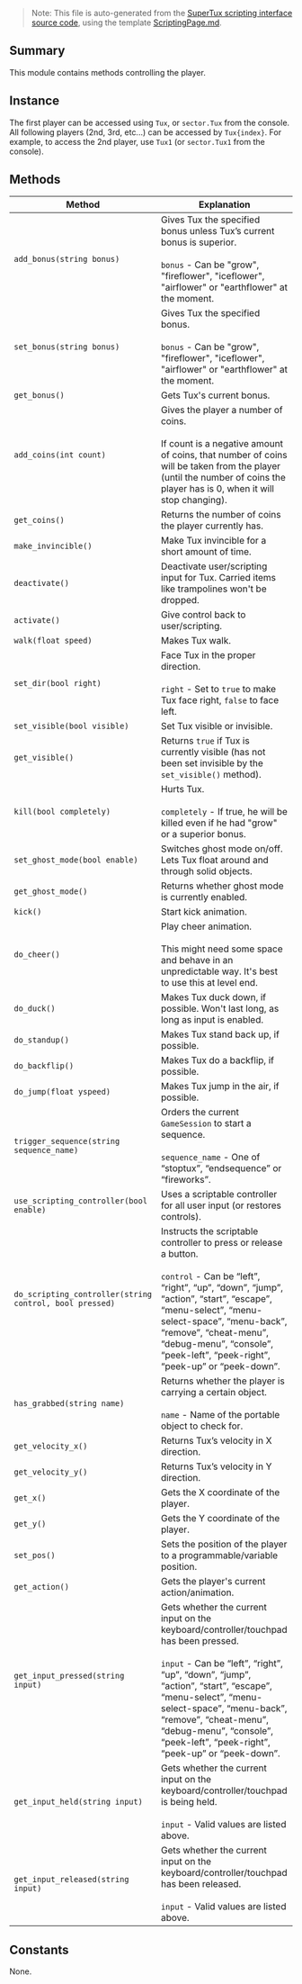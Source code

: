 > Note: This file is auto-generated from the [SuperTux scripting interface source code](https://github.com/SuperTux/supertux/tree/master/src/scripting), using the template [ScriptingPage.md](https://github.com/SuperTux/wiki/tree/master/templates/ScriptingPage.md).

Summary
-------

This module contains methods controlling the player.

Instance
--------

The first player can be accessed using `Tux`, or `sector.Tux` from the console. All following players (2nd, 3rd, etc...) can be accessed by `Tux{index}`. For example, to access the 2nd player, use `Tux1` (or `sector.Tux1` from the console). 

Methods
-------

Method | Explanation
-------|-------
`add_bonus(string bonus)` | Gives Tux the specified bonus unless Tux’s current bonus is superior. <br /><br /> `bonus` - Can be "grow", "fireflower", "iceflower", "airflower" or "earthflower" at the moment. 
`set_bonus(string bonus)` | Gives Tux the specified bonus. <br /><br /> `bonus` - Can be "grow", "fireflower", "iceflower", "airflower" or "earthflower" at the moment. 
`get_bonus()` | Gets Tux's current bonus. 
`add_coins(int count)` | Gives the player a number of coins. <br /><br /> If count is a negative amount of coins, that number of coins will be taken from the player (until the number of coins the player has is 0, when it will stop changing). 
`get_coins()` | Returns the number of coins the player currently has. 
`make_invincible()` | Make Tux invincible for a short amount of time. 
`deactivate()` | Deactivate user/scripting input for Tux. Carried items like trampolines won't be dropped. 
`activate()` | Give control back to user/scripting. 
`walk(float speed)` | Makes Tux walk. 
`set_dir(bool right)` | Face Tux in the proper direction. <br /><br /> `right` - Set to `true` to make Tux face right, `false` to face left. 
`set_visible(bool visible)` | Set Tux visible or invisible. 
`get_visible()` | Returns `true` if Tux is currently visible (has not been set invisible by the `set_visible()` method). 
`kill(bool completely)` | Hurts Tux. <br /><br /> `completely` - If true, he will be killed even if he had "grow" or a superior bonus. 
`set_ghost_mode(bool enable)` | Switches ghost mode on/off. Lets Tux float around and through solid objects. 
`get_ghost_mode()` | Returns whether ghost mode is currently enabled. 
`kick()` | Start kick animation. 
`do_cheer()` | Play cheer animation. <br /><br /> This might need some space and behave in an unpredictable way. It's best to use this at level end. 
`do_duck()` | Makes Tux duck down, if possible. Won't last long, as long as input is enabled. 
`do_standup()` | Makes Tux stand back up, if possible. 
`do_backflip()` | Makes Tux do a backflip, if possible. 
`do_jump(float yspeed)` | Makes Tux jump in the air, if possible. 
`trigger_sequence(string sequence_name)` | Orders the current `GameSession` to start a sequence. <br /><br /> `sequence_name` - One of “stoptux”, “endsequence” or “fireworks”. 
`use_scripting_controller(bool enable)` | Uses a scriptable controller for all user input (or restores controls). 
`do_scripting_controller(string control, bool pressed)` | Instructs the scriptable controller to press or release a button. <br /><br /> `control` - Can be “left”, “right”, “up”, “down”, “jump”, “action”, “start”, “escape”, “menu-select”, “menu-select-space”, “menu-back”, “remove”, “cheat-menu”, “debug-menu”, “console”, “peek-left”, “peek-right”, “peek-up” or “peek-down”. 
`has_grabbed(string name)` | Returns whether the player is carrying a certain object. <br /><br /> `name` - Name of the portable object to check for. 
`get_velocity_x()` | Returns Tux’s velocity in X direction. 
`get_velocity_y()` | Returns Tux’s velocity in Y direction. 
`get_x()` | Gets the X coordinate of the player. 
`get_y()` | Gets the Y coordinate of the player. 
`set_pos()` | Sets the position of the player to a programmable/variable position. 
`get_action()` | Gets the player's current action/animation. 
`get_input_pressed(string input)` | Gets whether the current input on the keyboard/controller/touchpad has been pressed. <br /><br /> `input` - Can be “left”, “right”, “up”, “down”, “jump”, “action”, “start”, “escape”, “menu-select”, “menu-select-space”, “menu-back”, “remove”, “cheat-menu”, “debug-menu”, “console”, “peek-left”, “peek-right”, “peek-up” or “peek-down”. 
`get_input_held(string input)` | Gets whether the current input on the keyboard/controller/touchpad is being held. <br /><br /> `input` - Valid values are listed above. 
`get_input_released(string input)` | Gets whether the current input on the keyboard/controller/touchpad has been released. <br /><br /> `input` - Valid values are listed above. 


Constants
---------

None.
